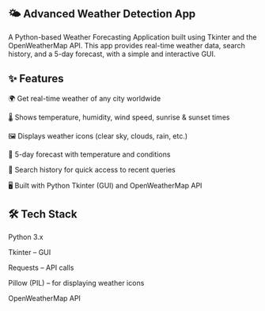 🌤️ Advanced Weather Detection App
----
A Python-based Weather Forecasting Application built using Tkinter and the OpenWeatherMap API.
This app provides real-time weather data, search history, and a 5-day forecast, with a simple and interactive GUI.

✨ Features
---------
🌍 Get real-time weather of any city worldwide

🌡️ Shows temperature, humidity, wind speed, sunrise & sunset times

🖼️ Displays weather icons (clear sky, clouds, rain, etc.)

📅 5-day forecast with temperature and conditions

🔎 Search history for quick access to recent queries

🖥️ Built with Python Tkinter (GUI) and OpenWeatherMap API

🛠️ Tech Stack
------------
Python 3.x

Tkinter – GUI

Requests – API calls

Pillow (PIL) – for displaying weather icons

OpenWeatherMap API
